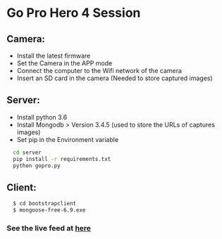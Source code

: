 # Go Pro Hero 4 Session

## Camera:
  - Install the latest firmware
  - Set the Camera in the APP mode
  - Connect the computer to the Wifi network of the camera
  - Insert an SD card in the camera (Needed to store captured images)

## Server:
  - Install python 3.6
  - Install Mongodb > Version 3.4.5 (used to store the URLs of captures images)
  - Set pip in the Environment variable
 
```sh
  cd server
  pip install -r requirements.txt
  python gopro.py
```

## Client:

```sh
  $ cd bootstrapclient
  $ mongoose-free-6.9.exe
```

### See the live feed at [here](http://breakdance.io)